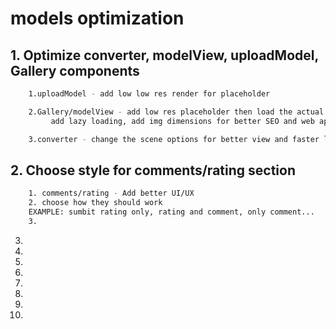 # models optimization

## 1. Optimize converter, modelView, uploadModel, Gallery components

```sh
    1.uploadModel - add low low res render for placeholder

    2.Gallery/modelView - add low res placeholder then load the actual render,
         add lazy loading, add img dimensions for better SEO and web app structure

    3.converter - change the scene options for better view and faster loading
```

## 2. Choose style for comments/rating section

```sh
    1. comments/rating - Add better UI/UX
    2. choose how they should work
    EXAMPLE: sumbit rating only, rating and comment, only comment...
    3. 
```

3.
4.
5.
6.
7.
8.
9.
10.

```

```
